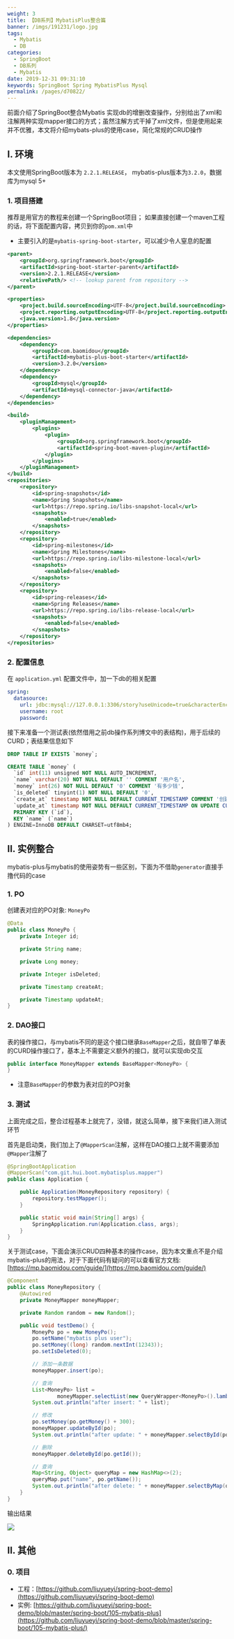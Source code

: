 ```yaml
---
weight: 3
title: 【DB系列】MybatisPlus整合篇
banner: /imgs/191231/logo.jpg
tags: 
  - Mybatis
  - DB
categories: 
  - SpringBoot
  - DB系列
  - Mybatis
date: 2019-12-31 09:31:10
keywords: SpringBoot Spring MybatisPlus Mysql
permalink: /pages/d70822/
---
```



前面介绍了SpringBoot整合Mybatis 实现db的增删改查操作，分别给出了xml和注解两种实现mapper接口的方式；虽然注解方式干掉了xml文件，但是使用起来并不优雅，本文将介绍mybats-plus的使用case，简化常规的CRUD操作

<!-- more -->

## I. 环境

本文使用SpringBoot版本为 `2.2.1.RELEASE`， mybatis-plus版本为`3.2.0`，数据库为mysql 5+

### 1. 项目搭建

推荐是用官方的教程来创建一个SpringBoot项目； 如果直接创建一个maven工程的话，将下面配置内容，拷贝到你的`pom.xml`中

- 主要引入的是`mybatis-spring-boot-starter`，可以减少令人窒息的配置


```xml
<parent>
    <groupId>org.springframework.boot</groupId>
    <artifactId>spring-boot-starter-parent</artifactId>
    <version>2.2.1.RELEASE</version>
    <relativePath/> <!-- lookup parent from repository -->
</parent>

<properties>
    <project.build.sourceEncoding>UTF-8</project.build.sourceEncoding>
    <project.reporting.outputEncoding>UTF-8</project.reporting.outputEncoding>
    <java.version>1.8</java.version>
</properties>

<dependencies>
    <dependency>
        <groupId>com.baomidou</groupId>
        <artifactId>mybatis-plus-boot-starter</artifactId>
        <version>3.2.0</version>
    </dependency>
    <dependency>
        <groupId>mysql</groupId>
        <artifactId>mysql-connector-java</artifactId>
    </dependency>
</dependencies>

<build>
    <pluginManagement>
        <plugins>
            <plugin>
                <groupId>org.springframework.boot</groupId>
                <artifactId>spring-boot-maven-plugin</artifactId>
            </plugin>
        </plugins>
    </pluginManagement>
</build>
<repositories>
    <repository>
        <id>spring-snapshots</id>
        <name>Spring Snapshots</name>
        <url>https://repo.spring.io/libs-snapshot-local</url>
        <snapshots>
            <enabled>true</enabled>
        </snapshots>
    </repository>
    <repository>
        <id>spring-milestones</id>
        <name>Spring Milestones</name>
        <url>https://repo.spring.io/libs-milestone-local</url>
        <snapshots>
            <enabled>false</enabled>
        </snapshots>
    </repository>
    <repository>
        <id>spring-releases</id>
        <name>Spring Releases</name>
        <url>https://repo.spring.io/libs-release-local</url>
        <snapshots>
            <enabled>false</enabled>
        </snapshots>
    </repository>
</repositories>
```

### 2. 配置信息

在 `application.yml` 配置文件中，加一下db的相关配置

```yml
spring:
  datasource:
    url: jdbc:mysql://127.0.0.1:3306/story?useUnicode=true&characterEncoding=UTF-8&useSSL=false
    username: root
    password:
```

接下来准备一个测试表(依然借用之前db操作系列博文中的表结构)，用于后续的CURD；表结果信息如下

```sql
DROP TABLE IF EXISTS `money`;

CREATE TABLE `money` (
  `id` int(11) unsigned NOT NULL AUTO_INCREMENT,
  `name` varchar(20) NOT NULL DEFAULT '' COMMENT '用户名',
  `money` int(26) NOT NULL DEFAULT '0' COMMENT '有多少钱',
  `is_deleted` tinyint(1) NOT NULL DEFAULT '0',
  `create_at` timestamp NOT NULL DEFAULT CURRENT_TIMESTAMP COMMENT '创建时间',
  `update_at` timestamp NOT NULL DEFAULT CURRENT_TIMESTAMP ON UPDATE CURRENT_TIMESTAMP COMMENT '更新时间',
  PRIMARY KEY (`id`),
  KEY `name` (`name`)
) ENGINE=InnoDB DEFAULT CHARSET=utf8mb4;
```

## II. 实例整合

mybatis-plus与mybatis的使用姿势有一些区别，下面为不借助`generator`直接手撸代码的case

### 1. PO 

创建表对应的PO对象: `MoneyPo`

```java
@Data
public class MoneyPo {
    private Integer id;

    private String name;

    private Long money;

    private Integer isDeleted;

    private Timestamp createAt;

    private Timestamp updateAt;
}
```

### 2. DAO接口

表的操作接口，与mybatis不同的是这个接口继承`BaseMapper`之后，就自带了单表的CURD操作接口了，基本上不需要定义额外的接口，就可以实现db交互


```java
public interface MoneyMapper extends BaseMapper<MoneyPo> {
}
```

- 注意`BaseMapper`的参数为表对应的PO对象

### 3. 测试

上面完成之后，整合过程基本上就完了，没错，就这么简单，接下来我们进入测试环节

首先是启动类，我们加上了`@MapperScan`注解，这样在DAO接口上就不需要添加`@Mapper`注解了

```java
@SpringBootApplication
@MapperScan("com.git.hui.boot.mybatisplus.mapper")
public class Application {

    public Application(MoneyRepository repository) {
        repository.testMapper();
    }

    public static void main(String[] args) {
        SpringApplication.run(Application.class, args);
    }
}
```

关于测试case，下面会演示CRUD四种基本的操作case，因为本文重点不是介绍mybatis-plus的用法，对于下面代码有疑问的可以查看官方文档: [https://mp.baomidou.com/guide/](https://mp.baomidou.com/guide/)

```java
@Component
public class MoneyRepository {
    @Autowired
    private MoneyMapper moneyMapper;

    private Random random = new Random();

    public void testDemo() {
        MoneyPo po = new MoneyPo();
        po.setName("mybatis plus user");
        po.setMoney((long) random.nextInt(12343));
        po.setIsDeleted(0);

        // 添加一条数据
        moneyMapper.insert(po);

        // 查询
        List<MoneyPo> list =
                moneyMapper.selectList(new QueryWrapper<MoneyPo>().lambda().eq(MoneyPo::getName, po.getName()));
        System.out.println("after insert: " + list);

        // 修改
        po.setMoney(po.getMoney() + 300);
        moneyMapper.updateById(po);
        System.out.println("after update: " + moneyMapper.selectById(po.getId()));

        // 删除
        moneyMapper.deleteById(po.getId());

        // 查询
        Map<String, Object> queryMap = new HashMap<>(2);
        queryMap.put("name", po.getName());
        System.out.println("after delete: " + moneyMapper.selectByMap(queryMap));
    }
}
```

输出结果

![](/imgs/191231/00.jpg)

## II. 其他

### 0. 项目

- 工程：[https://github.com/liuyueyi/spring-boot-demo](https://github.com/liuyueyi/spring-boot-demo)
- 实例: [https://github.com/liuyueyi/spring-boot-demo/blob/master/spring-boot/105-mybatis-plus](https://github.com/liuyueyi/spring-boot-demo/blob/master/spring-boot/105-mybatis-plus/)

